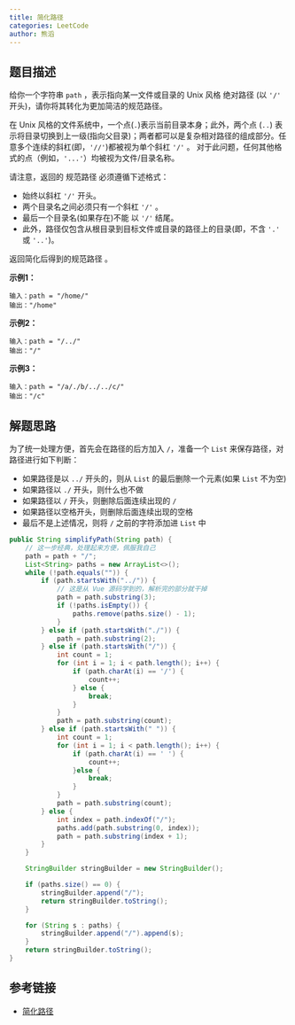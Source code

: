 ```yaml
---
title: 简化路径
categories: LeetCode
author: 熊滔
---
```


## 题目描述

给你一个字符串 `path` ，表示指向某一文件或目录的 Unix 风格 绝对路径 (以 `'/'` 开头)，请你将其转化为更加简洁的规范路径。

在 Unix 风格的文件系统中，一个点(`.`)表示当前目录本身；此外，两个点 (`..`) 表示将目录切换到上一级(指向父目录)；两者都可以是复杂相对路径的组成部分。任意多个连续的斜杠(即，`'//'`)都被视为单个斜杠 `'/'` 。 对于此问题，任何其他格式的点（例如，`'...'`）均被视为文件/目录名称。

请注意，返回的 规范路径 必须遵循下述格式：

- 始终以斜杠 `'/'` 开头。
- 两个目录名之间必须只有一个斜杠 `'/'` 。
- 最后一个目录名(如果存在)不能 以 `'/'` 结尾。
- 此外，路径仅包含从根目录到目标文件或目录的路径上的目录(即，不含 `'.'` 或 `'..'`)。

返回简化后得到的规范路径 。

**示例1：**

```
输入：path = "/home/"
输出："/home"
```

**示例2：**
```
输入：path = "/../"
输出："/"
```

**示例3：**

```
输入：path = "/a/./b/../../c/"
输出："/c"
```

## 解题思路

为了统一处理方便，首先会在路径的后方加入 `/`，准备一个 `List` 来保存路径，对路径进行如下判断：

- 如果路径是以 `../` 开头的，则从 `List` 的最后删除一个元素(如果 `List` 不为空)
- 如果路径以 `./` 开头，则什么也不做
- 如果路径以 `/` 开头，则删除后面连续出现的 `/`
- 如果路径以空格开头，则删除后面连续出现的空格
- 最后不是上述情况，则将 `/` 之前的字符添加进 `List` 中

```java
public String simplifyPath(String path) {
    // 这一步经典，处理起来方便，佩服我自己
    path = path + "/";
    List<String> paths = new ArrayList<>();
    while (!path.equals("")) {
        if (path.startsWith("../")) {
            // 这是从 Vue 源码学到的，解析完的部分就干掉
            path = path.substring(3);
            if (!paths.isEmpty()) {
                paths.remove(paths.size() - 1);
            }
        } else if (path.startsWith("./")) {
            path = path.substring(2);
        } else if (path.startsWith("/")) {
            int count = 1;
            for (int i = 1; i < path.length(); i++) {
                if (path.charAt(i) == '/') {
                    count++;
                } else {
                    break;
                }
            }
            path = path.substring(count);
        } else if (path.startsWith(" ")) {
            int count = 1;
            for (int i = 1; i < path.length(); i++) {
                if (path.charAt(i) == ' ') {
                    count++;
                }else {
                    break;
                }
            }
            path = path.substring(count);
        } else {
            int index = path.indexOf("/");
            paths.add(path.substring(0, index));
            path = path.substring(index + 1);
        }
    }

    StringBuilder stringBuilder = new StringBuilder();

    if (paths.size() == 0) {
        stringBuilder.append("/");
        return stringBuilder.toString();
    }

    for (String s : paths) {
        stringBuilder.append("/").append(s);
    }
    return stringBuilder.toString();
}
```


## 参考链接

- [简化路径](https://leetcode-cn.com/problems/simplify-path/)


<Disqus />